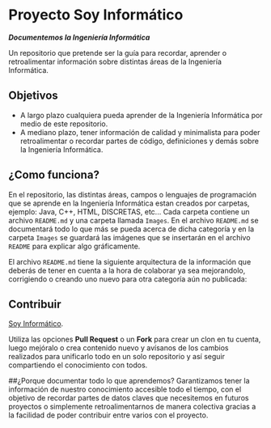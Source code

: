 # Proyecto Soy Informático
***Documentemos la Ingeniería Informática***

Un repositorio que pretende ser la guía para recordar, aprender o retroalimentar información sobre distintas áreas de la Ingeniería Informática.

## Objetivos

- A largo plazo cualquiera pueda aprender de la Ingeniería Informática por medio de este repositorio.
- A mediano plazo, tener información de calidad y minimalista para poder retroalimentar o recordar partes de código, definiciones y demás sobre la Ingeniería Informática.

## ¿Como funciona?

En el repositorio, las distintas áreas, campos o lenguajes de programación que se aprende en la Ingeniería Informática estan creados por carpetas, ejemplo: Java, C++, HTML, DISCRETAS, etc... Cada carpeta contiene un archivo `README.md` y una carpeta llamada `Images`. En el archivo `README.md` se documentará todo lo que más se pueda acerca de dicha categoría y en la carpeta `Images` se guardará las imágenes que se insertarán en el archivo `README` para explicar algo gráficamente.

El archivo `README.md` tiene la siguiente arquitectura de la información que deberás de tener en cuenta a la hora de colaborar ya sea mejorandolo, corrigiendo o creando uno nuevo para otra categoría aún no publicada:



## Contribuir
[Soy Informático](http://www.soyinformatico.org).

Utiliza las opciones **Pull Request** o un **Fork** para crear un clon en tu cuenta, luego mejóralo o crea contenido nuevo y avísanos de los cambios realizados para unificarlo todo en un solo repositorio y así seguir compartiendo el conocimiento con todos.

##¿Porque documentar todo lo que aprendemos?
Garantizamos tener la información de nuestro conocimiento accesible todo el tiempo, con el objetivo de recordar partes de datos claves que necesitemos en futuros proyectos o simplemente retroalimentarnos de manera colectiva gracias a la facilidad de poder contribuir entre varios con el proyecto.


